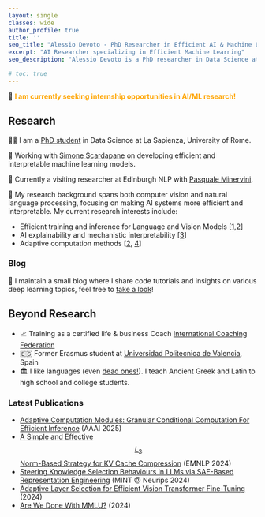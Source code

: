 ```yaml
---
layout: single
classes: wide
author_profile: true
title: ''
seo_title: "Alessio Devoto - PhD Researcher in Efficient AI & Machine Learning"
excerpt: "AI Researcher specializing in Efficient Machine Learning"
seo_description: "Alessio Devoto is a PhD researcher in Data Science at La Sapienza University, focusing on efficient ML, adaptive computation, and AI interpretability"

# toc: true
---
```


📌 <b><font color="orange">I am currently seeking internship opportunities in AI/ML research!</font></b> <br>

## Research

👨‍🎓 I am a [PhD student](https://phd.uniroma1.it/web/ALESSIO-DEVOTO_nP1701081_IT.aspx) in Data Science at La Sapienza, University of Rome. 

🌱 Working with [Simone Scardapane](https://www.sscardapane.it) on developing efficient and interpretable machine learning models. 

🏴󠁧󠁢󠁳󠁣󠁴󠁿 Currently a visiting researcher at Edinburgh NLP with [Pasquale Minervini](https://neuralnoise.com/).

🔬 My research background spans both computer vision and natural language processing, focusing on making AI systems more efficient and interpretable. My current research interests include:
- Efficient training and inference for Language and Vision Models [[1](https://arxiv.org/abs/2406.11430),[2](https://arxiv.org/abs/2408.08670)]
- AI explainability and mechanistic interpretability [[3](https://arxiv.org/abs/2410.15999)]
- Adaptive computation methods [[2](https://arxiv.org/abs/2408.08670), [4](https://arxiv.org/abs/2312.10193)]

### Blog 
📝 I maintain a small blog where I share code tutorials and insights on various deep learning topics, feel free to [take a look](https://alessiodevoto.github.io/blog/)!



## Beyond Research

- 📈 Training as a certified life & business Coach [International Coaching Federation](https://coachingfederation.org)
- 🇪🇸 Former Erasmus student at [Universidad Politecnica de Valencia](http://www.upv.es/es), Spain
- 🏛️ I like languages (even [dead ones!](https://www.sssscomic.com/comicpages/196.jpg)). I teach Ancient Greek and Latin to high school and college students. 

<script type="text/javascript" async
  src="https://cdn.mathjax.org/mathjax/latest/MathJax.js?config=TeX-MML-AM_CHTML">
</script>

### Latest Publications
- [Adaptive Computation Modules: Granular Conditional Computation For Efficient Inference](https://arxiv.org/abs/2312.10193) (AAAI 2025)
- [A Simple and Effective $$ L_2 $$ Norm-Based Strategy for KV Cache Compression](https://arxiv.org/abs/2406.11430) (EMNLP 2024)
- [Steering Knowledge Selection Behaviours in LLMs via SAE-Based Representation Engineering](https://arxiv.org/abs/2410.15999) (MINT @ Neurips 2024)
- [Adaptive Layer Selection for Efficient Vision Transformer Fine-Tuning](https://arxiv.org/abs/2408.08670) (2024)
- [Are We Done With MMLU?](https://arxiv.org/abs/2406.04127) (2024)
